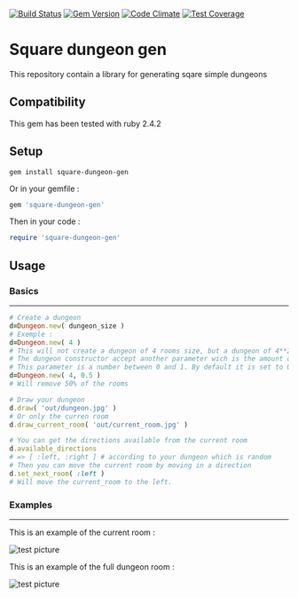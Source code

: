 [![Build Status](https://travis-ci.org/czuger/rhex.svg?branch=master)](https://travis-ci.org/czuger/rhex)
[![Gem Version](https://badge.fury.io/rb/rhex.svg)](https://badge.fury.io/rb/rhex)
[![Code Climate](https://codeclimate.com/github/czuger/rhex/badges/gpa.svg)](https://codeclimate.com/github/czuger/rhex)
[![Test Coverage](https://codeclimate.com/github/czuger/rhex/badges/coverage.svg)](https://codeclimate.com/github/czuger/rhex/coverage)


# Square dungeon gen
This repository contain a library for generating sqare simple dungeons

## Compatibility

This gem has been tested with ruby 2.4.2

## Setup

```shell
gem install square-dungeon-gen
```

Or in your gemfile : 
```ruby
gem 'square-dungeon-gen'
```

Then in your code :
```ruby
require 'square-dungeon-gen'
```

## Usage

### Basics
------

```ruby
# Create a dungeon
d=Dungeon.new( dungeon_size )
# Exemple :
d=Dungeon.new( 4 )
# This will not create a dungeon of 4 rooms size, but a dungeon of 4**2*0.3 rooms (rounded up)
# The dungeon constructor accept another parameter wich is the amount of rooms to remove from the dungeon
# This parameter is a number between 0 and 1. By default it is set to 0.3 which mean that it will remove 30% of the rooms.
d=Dungeon.new( 4, 0.5 )
# Will remove 50% of the rooms

# Draw your dungeon
d.draw( 'out/dungeon.jpg' )
# Or only the curren room
d.draw_current_room( 'out/current_room.jpg' )

# You can get the directions available from the current room
d.available_directions
# => [ :left, :right ] # according to your dungeon which is random
# Then you can move the current room by moving in a direction
d.set_next_room( :left )
# Will move the current_room to the left.
```

### Examples
------

This is an example of the current room : 

![test picture](/images/entry-room.png)

This is an example of the full dungeon room : 

![test picture](/images/dungeon.png)
